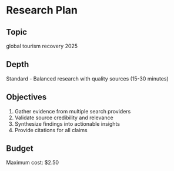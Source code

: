 # Research Plan

## Topic
global tourism recovery 2025

## Depth
Standard - Balanced research with quality sources (15-30 minutes)

## Objectives
1. Gather evidence from multiple search providers
2. Validate source credibility and relevance
3. Synthesize findings into actionable insights
4. Provide citations for all claims

## Budget
Maximum cost: $2.50
